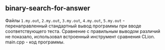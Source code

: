 ## binary-search-for-answer
Файлы `1.my.out`, `2.my.out`, `3.my.out`, `4.my.out`, `5.my.out` - перенаправленный стандартный вывод программы при вводе соответствующего теста. Сравнение с правильным выводом различий не показало, использовал встроенный инструмент сравнения CLion.
main.cpp - код программы.